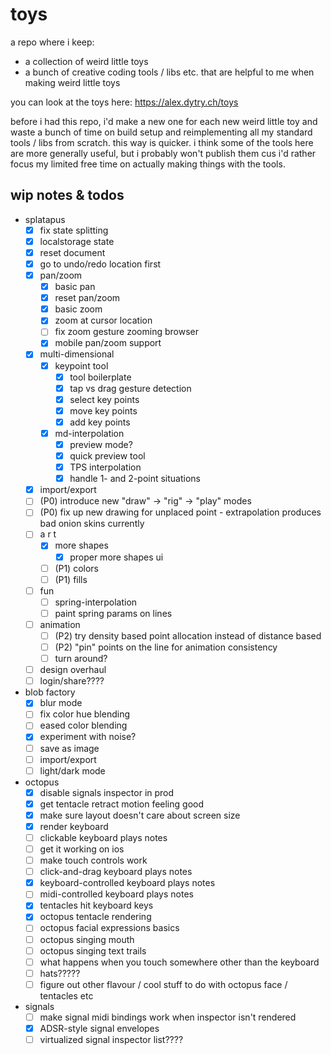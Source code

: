 # toys

a repo where i keep:

-   a collection of weird little toys
-   a bunch of creative coding tools / libs etc. that are helpful to me when making weird little
    toys

you can look at the toys here: https://alex.dytry.ch/toys

before i had this repo, i'd make a new one for each new weird little toy and waste a bunch of time
on build setup and reimplementing all my standard tools / libs from scratch. this way is quicker. i
think some of the tools here are more generally useful, but i probably won't publish them cus i'd
rather focus my limited free time on actually making things with the tools.

## wip notes & todos

-   splatapus
    -   [x] fix state splitting
    -   [x] localstorage state
    -   [x] reset document
    -   [x] go to undo/redo location first
    -   [x] pan/zoom
        -   [x] basic pan
        -   [x] reset pan/zoom
        -   [x] basic zoom
        -   [x] zoom at cursor location
        -   [ ] fix zoom gesture zooming browser
        -   [x] mobile pan/zoom support
    -   [x] multi-dimensional
        -   [x] keypoint tool
            -   [x] tool boilerplate
            -   [x] tap vs drag gesture detection
            -   [x] select key points
            -   [x] move key points
            -   [x] add key points
        -   [x] md-interpolation
            -   [x] preview mode?
            -   [x] quick preview tool
            -   [x] TPS interpolation
            -   [x] handle 1- and 2-point situations
    -   [x] import/export
    -   [ ] (P0) introduce new "draw" -> "rig" -> "play" modes
    -   [ ] (P0) fix up new drawing for unplaced point - extrapolation produces bad onion skins
            currently
    -   [ ] a r t
        -   [x] more shapes
            -   [x] proper more shapes ui
        -   [ ] (P1) colors
        -   [ ] (P1) fills
    -   [ ] fun
        -   [ ] spring-interpolation
        -   [ ] paint spring params on lines
    -   [ ] animation
        -   [ ] (P2) try density based point allocation instead of distance based
        -   [ ] (P2) "pin" points on the line for animation consistency
        -   [ ] turn around?
    -   [ ] design overhaul
    -   [ ] login/share????
-   blob factory
    -   [x] blur mode
    -   [ ] fix color hue blending
    -   [ ] eased color blending
    -   [x] experiment with noise?
    -   [ ] save as image
    -   [ ] import/export
    -   [ ] light/dark mode
-   octopus
    -   [x] disable signals inspector in prod
    -   [x] get tentacle retract motion feeling good
    -   [x] make sure layout doesn't care about screen size
    -   [x] render keyboard
    -   [ ] clickable keyboard plays notes
    -   [ ] get it working on ios
    -   [ ] make touch controls work
    -   [ ] click-and-drag keyboard plays notes
    -   [x] keyboard-controlled keyboard plays notes
    -   [ ] midi-controlled keyboard plays notes
    -   [x] tentacles hit keyboard keys
    -   [x] octopus tentacle rendering
    -   [ ] octopus facial expressions basics
    -   [ ] octopus singing mouth
    -   [ ] octopus singing text trails
    -   [ ] what happens when you touch somewhere other than the keyboard
    -   [ ] hats?????
    -   [ ] figure out other flavour / cool stuff to do with octopus face / tentacles etc
-   signals
    -   [ ] make signal midi bindings work when inspector isn't rendered
    -   [x] ADSR-style signal envelopes
    -   [ ] virtualized signal inspector list????
